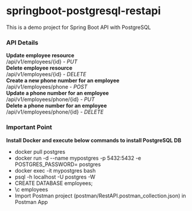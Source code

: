 # springboot-postgresql-restapi
This is a demo project for Spring Boot API with PostgreSQL

### API Details ###
**Update employee resource** <br>
/api/v1/employees/{id} - *PUT* <br>
**Delete employee resource** <br>
/api/v1/employees/{id} - *DELETE* <br>
**Create a new phone number for an employee** <br>
/api/v1/employees/phone - *POST*<br>
**Update a phone number for an employee**<br>
/api/v1/employees/phone/{id} - *PUT*<br>
**Delete a phone number for an employee**<br>
/api/v1/employees/phone/{id} - *DELETE*

### Important Point ###
**Install Docker and execute below commands to install PostgreSQL DB**
- docker pull postgres
- docker run -d --name mypostgres -p 5432:5432 -e POSTGRES_PASSWORD=<yourpassword> postgres
- docker exec -it mypostgres bash
- psql -h localhost -U postgres -W
- CREATE DATABASE employees;
- \c employees
- Import Postman project (postman/RestAPI.postman_collection.json) in Postman App
